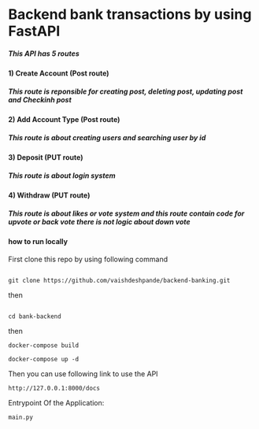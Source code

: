 # Backend bank transactions by using FastAPI

##### This API has 5 routes

#### 1) Create Account (Post route)

##### This route is reponsible for creating post, deleting post, updating post and Checkinh post

#### 2) Add Account Type (Post route)

##### This route is about creating users and searching user by id

#### 3) Deposit (PUT route)

##### This route is about login system

#### 4) Withdraw (PUT route)

##### This route is about likes or vote system and this route contain code for upvote or back vote there is not logic about down vote

#### how to run locally

First clone this repo by using following command

```

git clone https://github.com/vaishdeshpande/backend-banking.git

```

then

```

cd bank-backend

```

then

```
docker-compose build

docker-compose up -d
```

Then you can use following link to use the API

```
http://127.0.0.1:8000/docs

```
Entrypoint Of the Application:
```
main.py
```